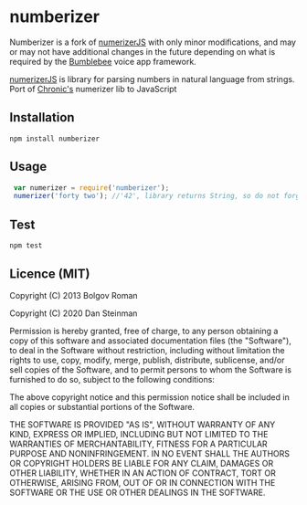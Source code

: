 numberizer
==========

Numberizer is a fork of [numerizerJS](https://github.com/bolgovr/numerizerJS) with only minor
modifications, and may or may not have additional changes in the future depending on what is required
by the [Bumblebee](https://github.com/jaxcore/bumblebee) voice app framework.

[numerizerJS](https://github.com/bolgovr/numerizerJS) is library for parsing numbers in natural language from strings.
Port of [Chronic's](https://github.com/mojombo/chronic) numerizer lib to JavaScript

## Installation

```
npm install numberizer
```

## Usage

```javascript
 var numerizer = require('numberizer');
 numerizer('forty two'); //'42', library returns String, so do not forget to parseInt or parseFloat it
```

## Test

```
npm test
```

## Licence (MIT)

Copyright (C) 2013 Bolgov Roman

Copyright (C) 2020 Dan Steinman

Permission is hereby granted, free of charge, to any person obtaining a copy of this software and associated documentation files (the "Software"), to deal in the Software without restriction, including without limitation the rights to use, copy, modify, merge, publish, distribute, sublicense, and/or sell copies of the Software, and to permit persons to whom the Software is furnished to do so, subject to the following conditions:

The above copyright notice and this permission notice shall be included in all copies or substantial portions of the Software.

THE SOFTWARE IS PROVIDED "AS IS", WITHOUT WARRANTY OF ANY KIND, EXPRESS OR IMPLIED, INCLUDING BUT NOT LIMITED TO THE WARRANTIES OF MERCHANTABILITY, FITNESS FOR A PARTICULAR PURPOSE AND NONINFRINGEMENT. IN NO EVENT SHALL THE AUTHORS OR COPYRIGHT HOLDERS BE LIABLE FOR ANY CLAIM, DAMAGES OR OTHER LIABILITY, WHETHER IN AN ACTION OF CONTRACT, TORT OR OTHERWISE, ARISING FROM, OUT OF OR IN CONNECTION WITH THE SOFTWARE OR THE USE OR OTHER DEALINGS IN THE SOFTWARE.
